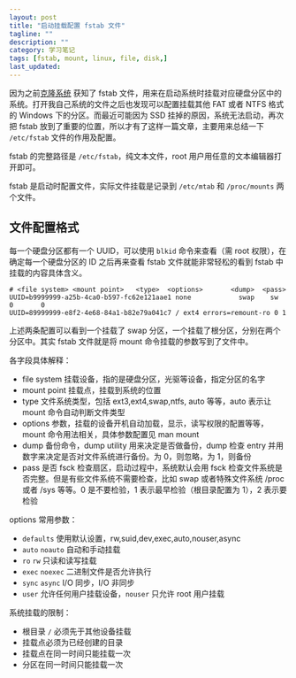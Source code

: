 ```yaml
---
layout: post
title: "启动挂载配置 fstab 文件"
tagline: ""
description: ""
category: 学习笔记
tags: [fstab, mount, linux, file, disk,]
last_updated:
---
```


因为之前[克隆系统](/post/2016/08/clonezilla-clone-system.html) 获知了 fstab 文件，用来在启动系统时挂载对应硬盘分区中的系统。打开我自己系统的文件之后也发现可以配置挂载其他 FAT 或者 NTFS 格式的 Windows 下的分区。而最近可能因为 SSD 挂掉的原因，系统无法启动，再次把 fstab 放到了重要的位置，所以才有了这样一篇文章，主要用来总结一下 `/etc/fstab` 文件的作用及配置。

fstab 的完整路径是 `/etc/fstab`，纯文本文件，root 用户用任意的文本编辑器打开即可。

fstab 是启动时配置文件，实际文件挂载是记录到 `/etc/mtab` 和 `/proc/mounts` 两个文件。

## 文件配置格式
每一个硬盘分区都有一个 UUID，可以使用 `blkid` 命令来查看（需 root 权限），在确定每一个硬盘分区的 ID 之后再来查看 fstab 文件就能非常轻松的看到 fstab 中挂载的内容具体含义。

    # <file system> <mount point>   <type>  <options>       <dump>  <pass>
    UUID=b9999999-a25b-4ca0-b597-fc62e121aae1 none            swap    sw              0       0
    UUID=89999999-e8f2-4e68-84a1-b82e79a041c7 / ext4 errors=remount-ro 0 1

上述两条配置可以看到一个挂载了 swap 分区，一个挂载了根分区，分别在两个分区中。其实 fstab 文件就是将 mount 命令挂载的参数写到了文件中。

各字段具体解释：

- file system 挂载设备，指的是硬盘分区，光驱等设备，指定分区的名字
- mount point 挂载点，挂载到系统的位置
- type 文件系统类型，包括 ext3,ext4,swap,ntfs, auto 等等，auto 表示让 mount 命令自动判断文件类型
- options  参数，挂载的设备开机自动加载，显示，读写权限的配置等等，mount 命令用法相关，具体参数配置见 man mount
- dump 备份命令，dump utility 用来决定是否做备份，dump 检查 entry 并用数字来决定是否对文件系统进行备份。为 0，则忽略，为 1，则备份
- pass 是否 fsck 检查扇区，启动过程中，系统默认会用 fsck 检查文件系统是否完整。但是有些文件系统不需要检查，比如 swap 或者特殊文件系统 /proc 或者 /sys 等等。0 是不要检验，1 表示最早检验（根目录配置为 1），2 表示要检验

options 常用参数：

- `defaults` 使用默认设置，rw,suid,dev,exec,auto,nouser,async
- `auto` `noauto` 自动和手动挂载
- `ro` `rw` 只读和读写挂载
- `exec` `noexec` 二进制文件是否允许执行
- `sync` `async` I/O 同步，I/O 非同步
- `user` 允许任何用户挂载设备，`nouser` 只允许 root 用户挂载

系统挂载的限制：

- 根目录 `/` 必须先于其他设备挂载
- 挂载点必须为已经创建的目录
- 挂载点在同一时间只能挂载一次
- 分区在同一时间只能挂载一次

